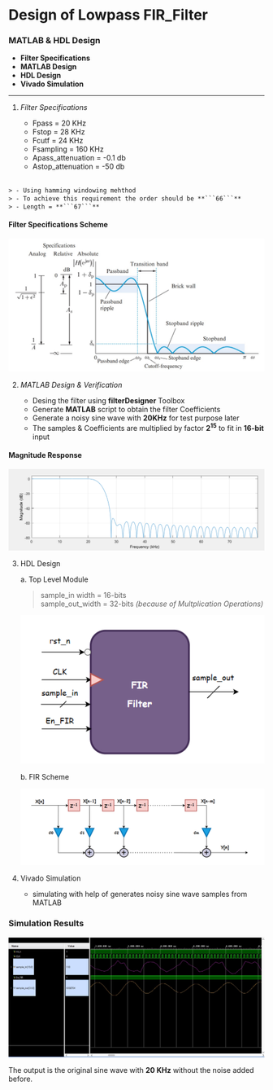 # Design of Lowpass FIR_Filter
### MATLAB & HDL Design

 - **Filter Specifications**
 - **MATLAB Design**
 - **HDL Design**
 - **Vivado Simulation**
---

1. *Filter Specifications*

    * Fpass             = 20 KHz
    * Fstop             = 28 KHz
    * Fcutf             = 24 KHz
    * Fsampling         = 160 KHz
    * Apass_attenuation = -0.1 db
    * Astop_attenuation = -50 db 
  ##

    > - Using hamming windowing mehthod
    > - To achieve this requirement the order should be **```66```** 
    > - Length = **```67```** 
#### Filter Specifications Scheme

![Specifications](https://github.com/AhmedOsama2000/FIR_Filter/blob/main/Filter_Specs.jpg?raw=true)

2. *MATLAB Design & Verification*
    
    * Desing the filter using **filterDesigner** Toolbox
    * Generate **MATLAB** script to obtain the filter Coefficients
    * Generate a noisy sine wave with **20KHz** for test purpose later
    * The samples & Coefficients are multiplied by factor **2<sup>15</sup>** to fit in **16-bit** input

#### Magnitude Response
![mag_res](https://github.com/AhmedOsama2000/FIR_Filter/blob/main/Magintude_response.png?raw=true)

3. HDL Design

    a. Top Level Module

    > sample_in width  = 16-bits\
    > sample_out_width = 32-bits *(because of Multplication Operations)*

    ![top_level](https://github.com/AhmedOsama2000/FIR_Filter/blob/main/FIR_TOP.png?raw=true)

    b. FIR Scheme

    ![filter_level](https://github.com/AhmedOsama2000/FIR_Filter/blob/main/FIR.png?raw=true)

4. Vivado Simulation

    * simulating with help of generates noisy sine wave samples from MATLAB

### Simulation Results

![filter_level](https://github.com/AhmedOsama2000/FIR_Filter/blob/main/Simulation_Test.jpg?raw=true)

The output is the original sine wave with **20 KHz** without the noise added before.
